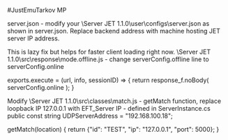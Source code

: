 #JustEmuTarkov MP

server.json - modify your \Server JET 1.1.0\user\configs\server.json as shown in server.json. Replace backend address with machine hosting JET server IP address.


This is lazy fix but helps for faster client loading right now.
\Server JET 1.1.0\src\response\mode.offline.js - change serverConfig.offline line to serverConfig.online

exports.execute = (url, info, sessionID) => {
	return response_f.noBody(
		serverConfig.online
	);
}

Modify \Server JET 1.1.0\src\classes\match.js - getMatch function, replace loopback IP 127.0.0.1 with EFT_Server IP - defined in ServerInstance.cs public const string UDPServerAddress = "192.168.100.18";

getMatch(location) {
	return {"id": "TEST", "ip": "127.0.0.1", "port": 5000};
}